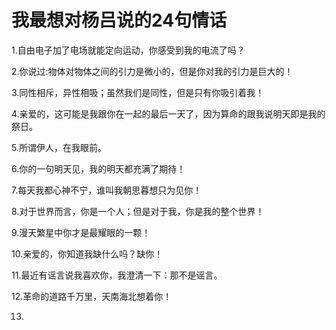 # 我最想对杨吕说的24句情话
1.自由电子加了电场就能定向运动，你感受到我的电流了吗？

2.你说过:物体对物体之间的引力是微小的，但是你对我的引力是巨大的！

3.同性相斥，异性相吸；虽然我们是同性，但是只有你吸引着我！

4.亲爱的，这可能是我跟你在一起的最后一天了，因为算命的跟我说明天即是我的祭日。

5.所谓伊人，在我眼前。

6.你的一句明天见，我的明天都充满了期待！

7.每天我都心神不宁，谁叫我朝思暮想只为见你！

8.对于世界而言，你是一个人；但是对于我，你是我的整个世界！

9.漫天繁星中你才是最耀眼的一颗！

10.亲爱的，你知道我缺什么吗？缺你！

11.最近有谣言说我喜欢你，我澄清一下：那不是谣言。

12.革命的道路千万里，天南海北想着你！

13.
